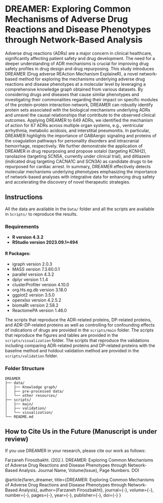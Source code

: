 # DREAMER: Exploring Common Mechanisms of Adverse Drug Reactions and Disease Phenotypes through Network-Based Analysis

Adverse drug reactions (ADRs) are a major concern in clinical healthcare, significantly affecting patient safety and drug development. The need for a deeper understanding of ADR mechanisms is crucial for improving drug safety profiles in drug design and drug repurposing. This study introduces DREAMER (Drug adverse REAction Mechanism ExplaineR), a novel network-based method for exploring the mechanisms underlying adverse drug reactions and disease phenotypes at a molecular level by leveraging a comprehensive knowledge graph obtained from various datasets. By considering drugs and diseases that cause similar phenotypes and investigating their commonalities regarding their impact on specific modules of the protein-protein interaction network, DREAMER can robustly identify protein sets associated with the biological mechanisms underlying ADRs and unravel the causal relationships that contribute to the observed clinical outcomes. Applying DREAMER to 649 ADRs, we identified the mechanism of action for 67 ADRs across multiple organ systems, e.g., ventricular arrhythmia, metabolic acidosis, and interstitial pneumonitis. In particular, DREAMER highlights the importance of GABAergic signaling and proteins of the coagulation pathways for personality disorders and intracranial hemorrhage, respectively. We further demonstrate the application of DREAMER in drug repurposing and propose sotalol (targeting KCNH2), ranolazine (targeting SCN5A, currently under clinical trial), and diltiazem (indicated drug targeting CACNA1C and SCN3A) as candidate drugs to be repurposed for cardiac arrest. In summary, DREAMER effectively detects molecular mechanisms underlying phenotypes emphasizing the importance of network-based analyses with integrative data for enhancing drug safety and accelerating the discovery of novel therapeutic strategies.

## Instructions

All the data are available in the `Data/` folder and all the scripts are available in `Scripts/` to reproduce the results.

### Requirements

- **R version 4.3.2**
- **RStudio version 2023.09.1+494**

#### R Packages:
- igraph version 2.0.3
- MASS version 7.3.60.0.1
- parallel version 4.3.2
- dplyr version 1.1.4
- clusterProfiler version 4.10.0
- org.Hs.eg.db version 3.18.0
- ggplot2 version 3.5.0
- openxlsx version 4.2.5.2
- biomaRt version 2.58.2
- ReactomePA version 1.46.0

The scripts that reproduce the ADR-related proteins, DP-related proteins, and ADR-DP-related proteins as well as controlling for confounding effects of indications of drugs are provided in the `scripts/main` folder.
The scripts that reproduce the figures and tables are provided in the `scripts/visualization` folder.
The scripts that reproduce the validations including comparing ADR-related proteins and DP-related proteins with the baseline method and holdout validation method are provided in the `scripts/validation` folder.


### Folder Structure

```
DREAMER
├── data/
│   ├── Knowledge graph/
│   ├── pre-processed data/
│   └── other resources/
├── scripts/
│   ├── main/
│   ├── validation/
│   └── visualization/
└── README.md
```

## How to Cite Us in the Future (Manuscript is under review)

If you use DREAMER in your research, please cite our work as follows:

Farzaneh Firoozbakht. (202.). DREAMER: Exploring Common Mechanisms of Adverse Drug Reactions and Disease Phenotypes through Network-Based Analysis. Journal Name, Volume(Issue), Page Numbers. DOI

@article{faren_dreamer,
  title={DREAMER: Exploring Common Mechanisms of Adverse Drug Reactions and Disease Phenotypes through Network-Based Analysis},
  author={Farzaneh Firoozbakht},
  journal={-},
  volume={-},
  number={-},
  pages={-},
  year={-},
  publisher={-},
  doi={-}
}


